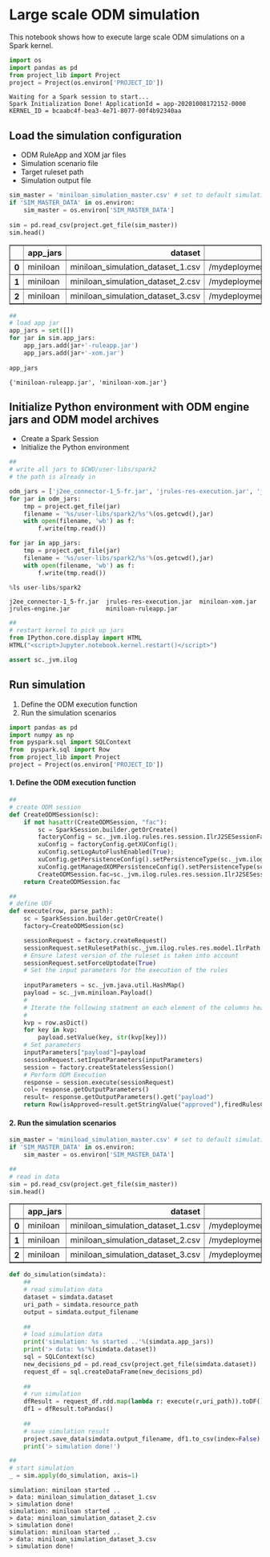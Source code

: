 
# Large scale ODM simulation
This notebook shows how to execute large scale ODM simulations on a Spark kernel.


```python
import os
import pandas as pd
from project_lib import Project
project = Project(os.environ['PROJECT_ID'])
```

    Waiting for a Spark session to start...
    Spark Initialization Done! ApplicationId = app-20201008172152-0000
    KERNEL_ID = bcaabc4f-bea3-4e71-8077-00f4b92340aa


## Load the simulation configuration
* ODM RuleApp and XOM jar files
* Simulation scenario file
* Target ruleset path
* Simulation output file


```python
sim_master = 'miniloan_simulation_master.csv' # set to default simulation master file
if 'SIM_MASTER_DATA' in os.environ:
    sim_master = os.environ['SIM_MASTER_DATA']
    
sim = pd.read_csv(project.get_file(sim_master))
sim.head()
```




<div>
<style scoped>
    .dataframe tbody tr th:only-of-type {
        vertical-align: middle;
    }

    .dataframe tbody tr th {
        vertical-align: top;
    }

    .dataframe thead th {
        text-align: right;
    }
</style>
<table border="1" class="dataframe">
  <thead>
    <tr style="text-align: right;">
      <th></th>
      <th>app_jars</th>
      <th>dataset</th>
      <th>resource_path</th>
      <th>output_filename</th>
    </tr>
  </thead>
  <tbody>
    <tr>
      <th>0</th>
      <td>miniloan</td>
      <td>miniloan_simulation_dataset_1.csv</td>
      <td>/mydeployment/Miniloan_ServiceRuleset</td>
      <td>miniloan_simulation_result_1.csv</td>
    </tr>
    <tr>
      <th>1</th>
      <td>miniloan</td>
      <td>miniloan_simulation_dataset_2.csv</td>
      <td>/mydeployment/Miniloan_ServiceRuleset</td>
      <td>miniloan_simulation_result_2.csv</td>
    </tr>
    <tr>
      <th>2</th>
      <td>miniloan</td>
      <td>miniloan_simulation_dataset_3.csv</td>
      <td>/mydeployment/Miniloan_ServiceRuleset</td>
      <td>miniloan_simulation_result_3.csv</td>
    </tr>
  </tbody>
</table>
</div>




```python
##
# load app jar
app_jars = set([])
for jar in sim.app_jars:
    app_jars.add(jar+'-ruleapp.jar')
    app_jars.add(jar+'-xom.jar')
    
app_jars
```




    {'miniloan-ruleapp.jar', 'miniloan-xom.jar'}



## Initialize Python environment with ODM engine jars and ODM model archives

   * Create a Spark Session
   * Initialize the Python environment


```python
##
# write all jars to $CWD/user-libs/spark2
# the path is already in 

odm_jars = ['j2ee_connector-1_5-fr.jar', 'jrules-res-execution.jar', 'jrules-engine.jar']
for jar in odm_jars:
    tmp = project.get_file(jar)
    filename = '%s/user-libs/spark2/%s'%(os.getcwd(),jar)
    with open(filename, 'wb') as f:
        f.write(tmp.read())

for jar in app_jars:
    tmp = project.get_file(jar)
    filename = '%s/user-libs/spark2/%s'%(os.getcwd(),jar)
    with open(filename, 'wb') as f:
        f.write(tmp.read())

%ls user-libs/spark2
```

    j2ee_connector-1_5-fr.jar  jrules-res-execution.jar  miniloan-xom.jar
    jrules-engine.jar          miniloan-ruleapp.jar



```python
##
# restart kernel to pick up jars
from IPython.core.display import HTML
HTML("<script>Jupyter.notebook.kernel.restart()</script>")
```




<script>Jupyter.notebook.kernel.restart()</script>




```python
assert sc._jvm.ilog
```

## Run simulation
1. Define the ODM execution function
2. Run the simulation scenarios


```python
import pandas as pd
import numpy as np
from pyspark.sql import SQLContext
from  pyspark.sql import Row
from project_lib import Project
project = Project(os.environ['PROJECT_ID'])
```

#### 1. Define the ODM execution function


```python
##
# create ODM session
def CreateODMSession(sc):
    if not hasattr(CreateODMSession, "fac"):
        sc = SparkSession.builder.getOrCreate()
        factoryConfig = sc._jvm.ilog.rules.res.session.IlrJ2SESessionFactory.createDefaultConfig()
        xuConfig = factoryConfig.getXUConfig();
        xuConfig.setLogAutoFlushEnabled(True);
        xuConfig.getPersistenceConfig().setPersistenceType(sc._jvm.ilog.rules.res.session.config.IlrPersistenceType.MEMORY);
        xuConfig.getManagedXOMPersistenceConfig().setPersistenceType(sc._jvm.ilog.rules.res.session.config.IlrPersistenceType.MEMORY);
        CreateODMSession.fac=sc._jvm.ilog.rules.res.session.IlrJ2SESessionFactory(factoryConfig)    
    return CreateODMSession.fac

##
# define UDF
def execute(row, parse_path):
    sc = SparkSession.builder.getOrCreate()
    factory=CreateODMSession(sc)

    sessionRequest = factory.createRequest()
    sessionRequest.setRulesetPath(sc._jvm.ilog.rules.res.model.IlrPath.parsePath(parse_path))
    # Ensure latest version of the ruleset is taken into account
    sessionRequest.setForceUptodate(True)
    # Set the input parameters for the execution of the rules
    
    inputParameters = sc._jvm.java.util.HashMap()
    payload = sc._jvm.miniloan.Payload()
    #
    # Iterate the following statment on each element of the columns header and the row
    #
    kvp = row.asDict()
    for key in kvp:  
        payload.setValue(key, str(kvp[key]))
    # Set parameters
    inputParameters["payload"]=payload
    sessionRequest.setInputParameters(inputParameters)
    session = factory.createStatelessSession()
    # Perform ODM Execution 
    response = session.execute(sessionRequest)
    col= response.getOutputParameters()
    result= response.getOutputParameters().get("payload")
    return Row(isApproved=result.getStringValue("approved"),firedRulesCount=col['ilog.rules.firedRulesCount'])
```

#### 2. Run the simulation scenarios


```python
sim_master = 'miniload_simulation_master.csv' # set to default simulation master file
if 'SIM_MASTER_DATA' in os.environ:
    sim_master = os.environ['SIM_MASTER_DATA']
```


```python
##
# read in data
sim = pd.read_csv(project.get_file(sim_master))
sim.head()
```




<div>
<style scoped>
    .dataframe tbody tr th:only-of-type {
        vertical-align: middle;
    }

    .dataframe tbody tr th {
        vertical-align: top;
    }

    .dataframe thead th {
        text-align: right;
    }
</style>
<table border="1" class="dataframe">
  <thead>
    <tr style="text-align: right;">
      <th></th>
      <th>app_jars</th>
      <th>dataset</th>
      <th>resource_path</th>
      <th>output_filename</th>
    </tr>
  </thead>
  <tbody>
    <tr>
      <th>0</th>
      <td>miniloan</td>
      <td>miniloan_simulation_dataset_1.csv</td>
      <td>/mydeployment/Miniloan_ServiceRuleset</td>
      <td>miniloan_simulation_result_1.csv</td>
    </tr>
    <tr>
      <th>1</th>
      <td>miniloan</td>
      <td>miniloan_simulation_dataset_2.csv</td>
      <td>/mydeployment/Miniloan_ServiceRuleset</td>
      <td>miniloan_simulation_result_2.csv</td>
    </tr>
    <tr>
      <th>2</th>
      <td>miniloan</td>
      <td>miniloan_simulation_dataset_3.csv</td>
      <td>/mydeployment/Miniloan_ServiceRuleset</td>
      <td>miniloan_simulation_result_3.csv</td>
    </tr>
  </tbody>
</table>
</div>




```python
def do_simulation(simdata):
    ##
    # read simulation data
    dataset = simdata.dataset
    uri_path = simdata.resource_path
    output = simdata.output_filename
    
    ##
    # load simulation data
    print('simulation: %s started ..'%(simdata.app_jars))
    print('> data: %s'%(simdata.dataset))
    sql = SQLContext(sc)
    new_decisions_pd = pd.read_csv(project.get_file(simdata.dataset))
    request_df = sql.createDataFrame(new_decisions_pd)
    
    ##
    # run simulation
    dfResult = request_df.rdd.map(lambda r: execute(r,uri_path)).toDF()
    df1 = dfResult.toPandas()
    
    ##
    # save simulation result
    project.save_data(simdata.output_filename, df1.to_csv(index=False),overwrite=True)
    print('> simulation done!')

##
# start simulation
_ = sim.apply(do_simulation, axis=1)
```

    simulation: miniloan started ..
    > data: miniloan_simulation_dataset_1.csv
    > simulation done!
    simulation: miniloan started ..
    > data: miniloan_simulation_dataset_2.csv
    > simulation done!
    simulation: miniloan started ..
    > data: miniloan_simulation_dataset_3.csv
    > simulation done!



```python

```
